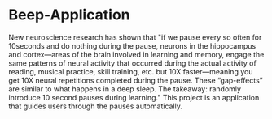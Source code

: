 # Beep-Application
New neuroscience research has shown that "if we pause every so often for 10seconds and do nothing during the pause, neurons in the hippocampus and cortex—areas of the brain involved in learning and memory, engage the same patterns of neural activity that occurred during the actual activity of reading, musical practice, skill training, etc. but 10X faster—meaning you get 10X neural repetitions completed during the pause. These “gap-effects” are similar to what happens in a deep sleep. The takeaway: randomly introduce 10 second pauses during learning." This project is an application that guides users through the pauses automatically. 
